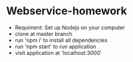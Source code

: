 # Webservice-homework
* Requiment: Set up Nodejs on your computer
* clone at master branch
* run 'npm i' to install all dependencies
* run 'npm start' to run application
* visit application at 'localhost:3000'
